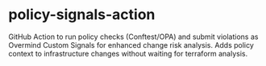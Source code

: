 # policy-signals-action
GitHub Action to run policy checks (Conftest/OPA) and submit violations as Overmind Custom Signals for enhanced change risk analysis. Adds policy context to infrastructure changes without waiting for terraform analysis.
